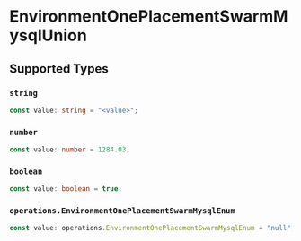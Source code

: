 # EnvironmentOnePlacementSwarmMysqlUnion


## Supported Types

### `string`

```typescript
const value: string = "<value>";
```

### `number`

```typescript
const value: number = 1284.03;
```

### `boolean`

```typescript
const value: boolean = true;
```

### `operations.EnvironmentOnePlacementSwarmMysqlEnum`

```typescript
const value: operations.EnvironmentOnePlacementSwarmMysqlEnum = "null";
```

